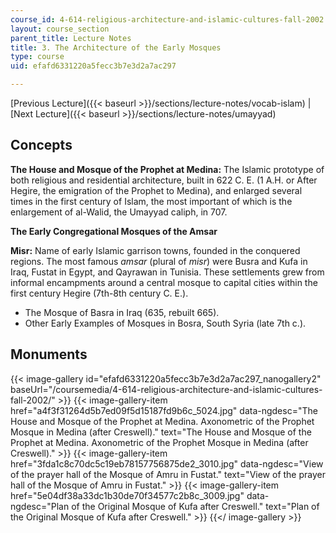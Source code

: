 ```yaml
---
course_id: 4-614-religious-architecture-and-islamic-cultures-fall-2002
layout: course_section
parent_title: Lecture Notes
title: 3. The Architecture of the Early Mosques
type: course
uid: efafd6331220a5fecc3b7e3d2a7ac297

---
```


[Previous Lecture]({{< baseurl >}}/sections/lecture-notes/vocab-islam) | [Next Lecture]({{< baseurl >}}/sections/lecture-notes/umayyad)

Concepts
--------

**The House and Mosque of the Prophet at Medina:** The Islamic prototype of both religious and residential architecture, built in 622 C. E. (1 A.H. or After Hegire, the emigration of the Prophet to Medina), and enlarged several times in the first century of Islam, the most important of which is the enlargement of al-Walid, the Umayyad caliph, in 707.

**The Early Congregational Mosques of the Amsar**

**Misr:** Name of early Islamic garrison towns, founded in the conquered regions. The most famous _amsar_ (plural of _misr_) were Busra and Kufa in Iraq, Fustat in Egypt, and Qayrawan in Tunisia. These settlements grew from informal encampments around a central mosque to capital cities within the first century Hegire (7th-8th century C. E.).

*   The Mosque of Basra in Iraq (635, rebuilt 665).
*   Other Early Examples of Mosques in Bosra, South Syria (late 7th c.).

Monuments
---------
{{< image-gallery id="efafd6331220a5fecc3b7e3d2a7ac297_nanogallery2" baseUrl="/coursemedia/4-614-religious-architecture-and-islamic-cultures-fall-2002/" >}}
{{< image-gallery-item href="a4f3f31264d5b7ed09f5d15187fd9b6c_5024.jpg" data-ngdesc="The House and Mosque of the Prophet at Medina. Axonometric of the Prophet Mosque in Medina (after Creswell)." text="The House and Mosque of the Prophet at Medina. Axonometric of the Prophet Mosque in Medina (after Creswell)." >}}
{{< image-gallery-item href="3fda1c8c70dc5c19eb78157756875de2_3010.jpg" data-ngdesc="View of the prayer hall of the Mosque of Amru in Fustat." text="View of the prayer hall of the Mosque of Amru in Fustat." >}}
{{< image-gallery-item href="5e04df38a33dc1b30de70f34577c2b8c_3009.jpg" data-ngdesc="Plan of the Original Mosque of Kufa after Creswell." text="Plan of the Original Mosque of Kufa after Creswell." >}}
{{</ image-gallery >}}